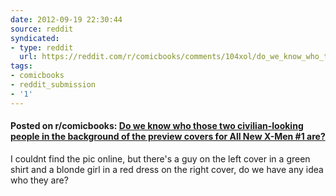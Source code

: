 ```yaml
---
date: 2012-09-19 22:30:44
source: reddit
syndicated:
- type: reddit
  url: https://reddit.com/r/comicbooks/comments/104xol/do_we_know_who_those_two_civilianlooking_people/
tags:
- comicbooks
- reddit_submission
- '1'
---
```


#### Posted on r/comicbooks: [Do we know who those two civilian-looking people in the background of the preview covers for All New X-Men #1 are?](https://reddit.com/r/comicbooks/comments/104xol/do_we_know_who_those_two_civilianlooking_people/)

I couldnt find the pic online, but there's a guy on the left cover in a green shirt and a blonde girl in a red dress on the right cover, do we have any idea who they are?